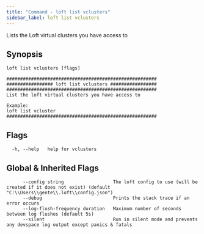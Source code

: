 ```yaml
---
title: "Command - loft list vclusters"
sidebar_label: loft list vclusters
---
```



Lists the Loft virtual clusters you have access to

## Synopsis


```
loft list vclusters [flags]
```

```
#######################################################
################# loft list vclusters #################
#######################################################
List the loft virtual clusters you have access to

Example:
loft list vcluster
#######################################################
```


## Flags

```
  -h, --help   help for vclusters
```


## Global & Inherited Flags

```
      --config string                  The loft config to use (will be created if it does not exist) (default "C:\\Users\\gente\\.loft\\config.json")
      --debug                          Prints the stack trace if an error occurs
      --log-flush-frequency duration   Maximum number of seconds between log flushes (default 5s)
      --silent                         Run in silent mode and prevents any devspace log output except panics & fatals
```

